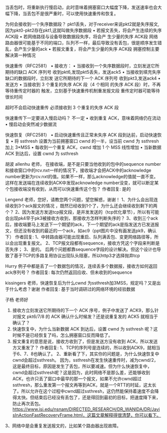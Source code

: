 
当丢包时，将重新执行慢启动，此时意味着拥塞窗口大幅度下降，发送速率也会大幅下降，当丢包不是很严重时，可以使用快速重传和恢复。



为何会接收到一个失序数据段？   pkt1丢失，对于receiver来说pkt2就是失序报文,因为pkt0-pkt2存在pkt1,这就叫做失序数据段
• 若报文丢失，将会产生连续的失序 ACK段
• 若网络路径与设备导致数据段失序，将会产 生少量的失序 ACK段   网络路由器很可能基于不同的端口，队列不一样，最后导致没有丢包，很是顺序发生错乱，会产生少量的ack
• 若报文重复，将会产生少量的失序 ACK段
   拥塞控制主要解决第一种情况


快速重传（RFC2581）
• 接收方：
    • 当接收到一个失序数据段时，立刻发送它所 期待的缺口 ACK 序列号         收到pkt6,发现pkt5丢失，发送ack5
    • 当接收到填充失序缺口的数据段时，立刻发 送它所期待的下一个 ACK 序列号   收到pkt3,发送ack4
• 发送方
    • 当接收到 3 个重复的失序 ACK 段（4 个相同 的失序 ACK 段）时，不再等待重传定时器的 触发，立刻基于快速重传机制重发报文段
      重传定时器可能等待很长时间


超时不会启动快速重传
  必须接收到 3 个重复的失序 ACK 段


快速重传下一定要进入慢启动吗？  不一定
• 收到重复 ACK，意味着网络仍在流动
   • 慢启动会突然减少数据流




快速恢复（RFC2581）
• 启动快速重传且正常未失序 ACK 段到达前，启动快速恢复
    • 将 ssthresh 设置为当前拥塞窗口 cwnd 的一半，设当前 cwnd 为 ssthresh 加上 3*MSS
    • 每收到一个重复 ACK，cwnd 增加 1 个 MSS     线性增加
    • 当新数据 ACK 到达后，设置 cwnd 为 ssthresh



胡波 allenhu
老师， 在接收端，是不是只要当他收到的包中的sequence number和接收窗口中的rcv.nxt一样的情况下，接收端才会把ACK中的acknowledge number更新为rcv.nxt的值。如果不一样，那么acknowledge的值就一直不变。这样在发送端在连续收到ACK中发现acknowledge number没变，就可以断定某个包接收端没有收到，从而可以快速重传这个包？
作者回复: 是的


Lengend
老师，您好，请教您两个问题，望您解惑，谢谢！
1、为什么会出现连续收到3个ack报文的情况 ，既然已经收到1个了，为什么还会继续收到剩下的两个？
2、因为发送方发送tcp报文段，是并发发送的（tcp优化章节），所以有可能会出现pk4早于pk3被接收方收到，那接收方怎样判断失序的？
3、收到三个ack后，接收端要马上发送下一个期望的ack，下一个期望的ack是指发送方已发送报文，但还没有收到的最近的一个ack，如ac9（ppt图片中没有画发送pk9，确认下）
作者回复: 1、中转路由器可能出现重启、队列满丢包、变更网络路径等，所以会出现重复报文。
2、TCP报文段都有sequence，接收方凭这个字段来判断是否失序；
3、是的。
后两个问题都靠sequence字段的设计解决。但这个设计也导致了基于TCP的多路复用协议出现队头阻塞，所以http3才选择抛弃tcp


Hurry
例子中都是丢了一个数据包的情况，连续丢多个数据报，接收方如何返回ack序列号？
作者回复: 每次仍然返回应收、但未收到的sequence

kissingers
老师，快速恢复后为什么cwnd 为ssthresh加3MSS，规定吗？又是出于什么考虑？谢谢
作者回复: 基于当时调研过的网络环境的经验数据



子杨
老师好
1. 接收方立刻发送它所期待的下一个 ACK 序号，例子中发送了 ACK9，那么针对报文 pkt6/7/8 的 ACK 确认什么时候发？还是说重复发的 ACK5 就相当于确认了？
2. 快速恢复中，为什么当新数据 ACK 到达后，设置 cwnd 为 ssthresh 呢？这时候不是已经恢复了吗，怎么拥塞窗口反而降低了。
3. 报文重复的意思是说，接收方收到了，但是发送方没有收到 ACK，所以发送方又重发了？
   作者回复: 1、TCP的序列号是连续的，所以收到ACK9，就相当于6、7、8也确认了。
   2、重新看了下，其实你的问题是，为什么快速恢复中cwnd会超过ssthresh。 因为，ssthresh在发生快速重传时，减为cwnd/2，这是最终目标，原因是发生了丢包，所以要减速。但为什么快速恢复中，cwnd会超过ssthresh呢？这是因为，此时网络不是那么差，还能够收到ACK，也许只丢了窗口中最早的那一个报文，如果不允许cwnd超过ssthresh，那么重发第一个报文再等到ACK，就是一个RTT的时延，这太长了。所以允许在这个过程中cwnd超过ssthresh，这仍然能保持着速度不会降得太快。但结束后已经没有丢包了，还是得回到最初的目标，把速度降下来，防止再次丢包。
   https://www.isi.edu/nsnam/DIRECTED_RESEARCH/DR_WANIDA/DR/JavisInActionFastRecoveryFrame.html，这篇文章解释得很清楚，你可以看下。

3、网络中是会重复发送报文的，比如某个路由器出现故障。

